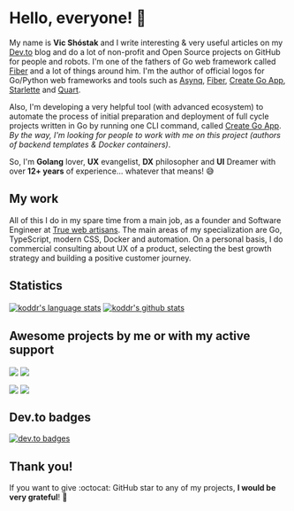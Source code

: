 # Hello, everyone! 👋

My name is **Vic Shóstak** and I write interesting & very useful articles on my [Dev.to](https://dev.to/koddr) blog and do a lot of non-profit and Open Source projects on GitHub for people and robots. I'm one of the fathers of Go web framework called [Fiber](https://github.com/gofiber/fiber) and a lot of things around him. I'm the author of official logos for Go/Python web frameworks and tools such as [Asynq](https://github.com/koddr/asynq-logo), [Fiber](https://github.com/gofiber/fiber), [Create Go App](https://github.com/create-go-app/cli), [Starlette](https://github.com/koddr/starlette-logo) and [Quart](https://github.com/koddr/quart-logo).

Also, I'm developing a very helpful tool (with advanced ecosystem) to automate the process of initial preparation and deployment of full cycle projects written in Go by running one CLI command, called [Create Go App](https://github.com/create-go-app/cli). _By the way, I'm looking for people to work with me on this project (authors of backend templates & Docker containers)_.

So, I'm **Golang** lover, **UX** evangelist, **DX** philosopher and **UI** Dreamer with over **12+ years** of experience... whatever that means! 😅

## My work

All of this I do in my spare time from a main job, as a founder and Software Engineer at [True web artisans](https://1wa.co/). The main areas of my specialization are Go, TypeScript, modern CSS, Docker and automation. On a personal basis, I do commercial consulting about UX of a product, selecting the best growth strategy and building a positive customer journey.

## Statistics

<a href="https://github.com/koddr"><img align="center" src="https://github-readme-stats.vercel.app/api/top-langs/?username=koddr&layout=compact&langs_count=10&hide_border=true&theme=onedark&custom_title=Most+used+languages&hide=javascript,sass,makefile,shell" alt="koddr's language stats" /></a>&nbsp;<a href="https://github.com/koddr"><img align="center" src="https://github-readme-stats.vercel.app/api?username=koddr&show_icons=false&hide_border=true&theme=onedark&line_height=22" alt="koddr's github stats" /></a>

## Awesome projects by me or with my active support

<a href="https://github.com/gofiber/fiber"><img align="center" src="https://github-readme-stats.vercel.app/api/pin/?username=gofiber&repo=fiber&theme=onedark&show_owner=true&hide_border=true" /></a>&nbsp;<a href="https://github.com/hibiken/asynq"><img align="center" src="https://github-readme-stats.vercel.app/api/pin/?username=hibiken&repo=asynq&theme=onedark&show_owner=true&hide_border=true" /></a>

<a href="https://github.com/create-go-app/cli"><img align="center" src="https://github-readme-stats.vercel.app/api/pin/?username=create-go-app&repo=cli&theme=onedark&show_owner=true&hide_border=true" /></a>&nbsp;<a href="https://github.com/create-go-app/fiber-go-template"><img align="center" src="https://github-readme-stats.vercel.app/api/pin/?username=create-go-app&repo=fiber-go-template&theme=onedark&show_owner=true&hide_border=true" /></a>

## Dev.to badges

[![dev.to badges](https://user-images.githubusercontent.com/11155743/148337528-c165e68f-e48b-4f4d-9615-2257826a0d98.png)](https://dev.to/koddr)

## Thank you!

If you want to give :octocat: GitHub star to any of my projects, **I would be very grateful**! 🥰
